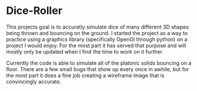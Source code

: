 # Dice-Roller
This projects goal is to accuratly simulate dice of many different 3D shapes being thrown and bouncing on the ground. I started the project as a way to practice using a graphics library (specifically OpenGl through python) on a project I would enjoy. For the most part it has served that purpose and will mostly only be updated when I find the time to work on it further.

Currently the code is able to simulate all of the platonic solids bouncing on a floor. There are a few small bugs that show up every once in awhile, but for the most part it does a fine job creating a wireframe image that is convincingly accurate.
